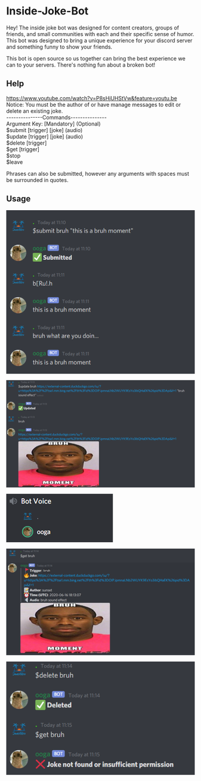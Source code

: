 # Inside-Joke-Bot
Hey! The inside joke bot was designed for content creators, groups of friends, and small communities with each and their specific sense of humor. This bot was designed to bring a unique experience for your discord server and something funny to show your friends. 

This bot is open source so us together can bring the best experience we can to your servers. There's nothing fun about a broken bot!


## Help
https://www.youtube.com/watch?v=P8sHjUHStVw&feature=youtu.be
Notice: You must be the author of or have manage messages to edit or delete an existing joke. <br />
---------------Commands--------------- <br />
Argument Key: [Mandatory] (Optional) <br />
$submit [trigger] [joke] (audio) <br />
$update [trigger] [joke] (audio) <br />
$delete [trigger] <br />
$get [trigger] <br />
$stop <br />
$leave <br />

Phrases can also be submitted, however any arguments with spaces must be surrounded in quotes.


## Usage

![alt text](https://github.com/sunset-developer/Inside-Joke-Bot/blob/master/images/ooga1.PNG)

![alt text](https://github.com/sunset-developer/Inside-Joke-Bot/blob/master/images/ooga3.PNG)

![alt text](https://github.com/sunset-developer/Inside-Joke-Bot/blob/master/images/ooga2.PNG)

![alt text](https://github.com/sunset-developer/Inside-Joke-Bot/blob/master/images/ooga4.PNG)

![alt text](https://github.com/sunset-developer/Inside-Joke-Bot/blob/master/images/ooga5.PNG)

